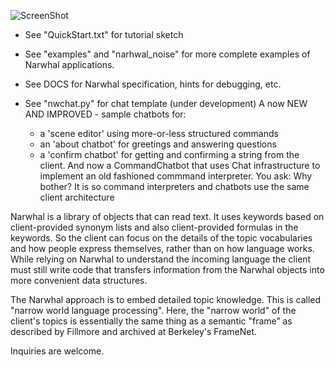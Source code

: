 ﻿![ScreenShot](https://github.com/peterwaksman/Narwhal/blob/master/DOCS/CLogo.png)


 - See "QuickStart.txt" for tutorial sketch 
 - See "examples" and "narhwal_noise" for more complete examples of Narwhal applications.
 - See DOCS for Narwhal specification, hints for debugging, etc. 

 - See "nwchat.py" for chat template (under development)
 A now NEW AND IMPROVED - sample chatbots for:
     * a 'scene editor' using more-or-less structured commands 
     * an 'about chatbot' for greetings and answering questions
     * a 'confirm chatbot' for getting and confirming a string from the client.
And now a CommandChatbot that uses Chat infrastructure to implement an old fashioned commmand interpreter.
You ask: Why bother? It is so command interpreters and chatbots use the same client architecture 

Narwhal is a library of objects that can read text. It uses keywords based on client-provided synonym lists and also client-provided formulas in the keywords. So the client can focus on the details of the topic vocabularies and how people express themselves, rather than on how language works. While relying on Narwhal to understand the incoming language the client must still write code that transfers information from the Narwhal objects into more convenient data structures. 

The Narwhal approach is to embed detailed topic knowledge. This is called "narrow world language processing". Here, the "narrow world" of the client's topics is essentially the same thing as a semantic "frame” as described by Fillmore and archived at Berkeley's FrameNet.

Inquiries are welcome.
